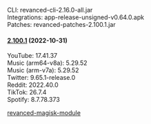 CLI: revanced-cli-2.16.0-all.jar  
Integrations: app-release-unsigned-v0.64.0.apk  
Patches: revanced-patches-2.100.1.jar  

#### [2.100.1](https://github.com/revanced/revanced-patches/compare/v2.100.0...v2.100.1) (2022-10-31)

  
YouTube: 17.41.37  
Music (arm64-v8a): 5.29.52  
Music (arm-v7a): 5.29.52  
Twitter: 9.65.1-release.0  
Reddit: 2022.40.0  
TikTok: 26.7.4  
Spotify: 8.7.78.373  

[revanced-magisk-module](https://github.com/j-hc/revanced-magisk-module)  
